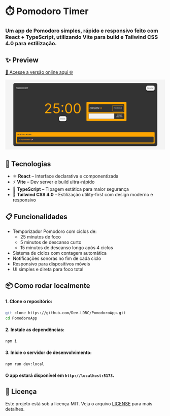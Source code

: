 # ⏱️ Pomodoro Timer

### Um app de Pomodoro simples, rápido e responsivo feito com **React + TypeScript**, utilizando **Vite** para build e **Tailwind CSS 4.0** para estilização.

## ✨ Preview

[🔗 Acesse a versão online aqui 🌐](https://pomodoroapp-lucas-davids-projects.vercel.app/)

![Pomodoro Preview](./public/project_preview.png)

## 🚀 Tecnologias

- ⚛️ **React** – Interface declarativa e componentizada
- ⚡ **Vite** – Dev server e build ultra-rápido
- 🧠 **TypeScript** – Tipagem estática para maior segurança
- 💅 **Tailwind CSS 4.0** – Estilização utility-first com design moderno e responsivo

## 📋 Funcionalidades

- Temporizador Pomodoro com ciclos de:
  - 25 minutos de foco
  - 5 minutos de descanso curto
  - 15 minutos de descanso longo após 4 ciclos
- Sistema de ciclos com contagem automática
- Notificações sonoras no fim de cada ciclo
- Responsivo para dispositivos móveis
- UI simples e direta para foco total


## 📦 Como rodar localmente

#### 1. **Clone o repositório:**

```bash
git clone https://github.com/Dev-LDRC/PomodoroApp.git
cd PomodoroApp
```

#### 2. **Instale as dependências:**

```bash
npm i
```

#### 3. **Inicie o servidor de desenvolvimento:**

```bash
npm run dev:local
```

#### O app estará disponível em `http://localhost:5173`.

## 📄 Licença

Este projeto está sob a licença MIT. Veja o arquivo [LICENSE](https://github.com/Dev-LDRC/PomodoroApp/blob/main/LICENSE) para mais detalhes.